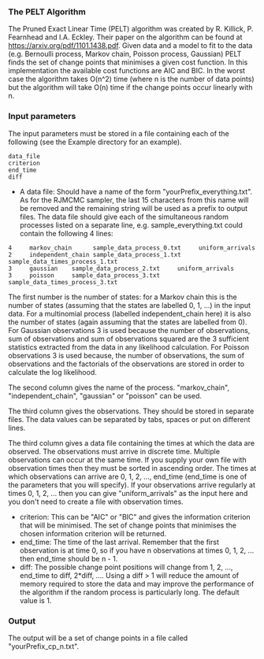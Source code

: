 ### The PELT Algorithm

The Pruned Exact Linear Time (PELT) algorithm was created by R. Killick, P. Fearnhead and I.A. Eckley. Their paper on the algorithm can be found at https://arxiv.org/pdf/1101.1438.pdf. Given data and a model to fit to the data (e.g. Bernoulli process, Markov chain, Poisson process, Gaussian) PELT finds the set of change points that minimises a given cost function. In this implementation the available cost functions are AIC and BIC. In the worst case the algorithm takes O(n^2) time (where n is the number of data points) but the algorithm will take O(n) time if the change points occur linearly with n.


### Input parameters

The input parameters must be stored in a file containing each of the following (see the Example directory for an example).

````
data_file
criterion
end_time
diff
````

- A data file: Should have a name of the form "yourPrefix_everything.txt". As for the RJMCMC sampler, the last 15 characters from this name will be removed and the remaining string will be used as a prefix to output files. The data file should give each of the simultaneous random processes listed on a separate line, e.g. sample_everything.txt could contain the following 4 lines:

````
4     markov_chain      sample_data_process_0.txt     uniform_arrivals
2     independent_chain sample_data_process_1.txt     sample_data_times_process_1.txt
3     gaussian    sample_data_process_2.txt     uniform_arrivals
3     poisson     sample_data_process_3.txt     sample_data_times_process_3.txt
````

The first number is the number of states: for a Markov chain this is the number of states (assuming that the states are labelled 0, 1, ...) in the input data. For a multinomial process (labelled independent_chain here) it is also the number of states (again assuming that the states are labelled from 0). For Gaussian observations 3 is used because the number of observations, sum of observations and sum of observations squared are the 3 sufficient statistics extracted from the data in any likelihood calculation. For Poisson observations 3 is used because, the number of observations, the sum of observations and the factorials of the observations are stored in order to calculate the log likelihood.

The second column gives the name of the process. "markov_chain", "independent_chain", "gaussian" or "poisson" can be used.

The third column gives the observations. They should be stored in separate files. The data values can be separated by tabs, spaces or put on different lines.

The third column gives a data file containing the times at which the data are observed. The observations must arrive in discrete time. Multiple observations can occur at the same time. If you supply your own file with observation times then they must be sorted in ascending order. The times at which observations can arrive are 0, 1, 2, ..., end_time (end_time is one of the parameters that you will specify). If your observations arrive regularly at times 0, 1, 2, ... then you can give "uniform_arrivals" as the input here and you don't need to create a file with observation times.
- criterion: This can be "AIC" or "BIC" and gives the information criterion that will be minimised. The set of change points that minimises the chosen information criterion will be returned.
- end_time: The time of the last arrival. Remember that the first observation is at time 0, so if you have n observations at times 0, 1, 2, ... then end_time should be n - 1.
- diff: The possible change point positions will change from 1, 2, ..., end_time to diff, 2*diff, .... Using a diff > 1 will reduce the amount of memory required to store the data and may improve the performance of the algorithm if the random process is particularly long. The default value is 1.


### Output

The output will be a set of change points in a file called "yourPrefix_cp_n.txt".
